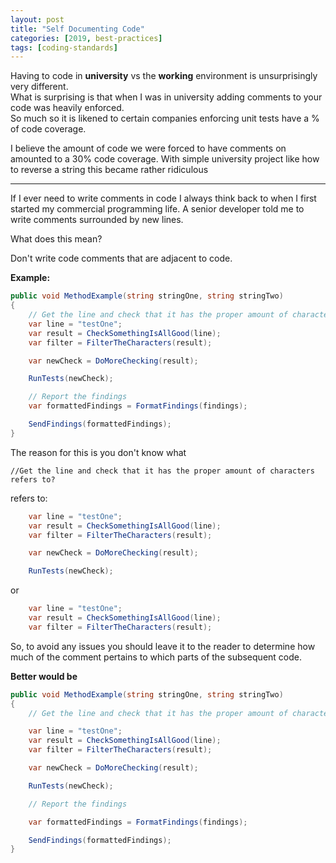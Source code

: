 ```yaml
---
layout: post
title: "Self Documenting Code"
categories: [2019, best-practices]
tags: [coding-standards]
---
```


Having to code in **university** vs the **working** environment is unsurprisingly very different.  
What is surprising is that when I was in university adding comments to your code was heavily enforced.  
So much so it is likened to certain companies enforcing unit tests have a % of code coverage.

I believe the amount of code we were forced to have comments on amounted to a 30% code coverage.
With simple university project like how to reverse a string this became rather ridiculous

------------
If I ever need to write comments in code I always think back to when I first started my commercial programming life. A senior developer told me to write comments surrounded by new lines.

What does this mean?

Don't write code comments that are adjacent to code.

**Example:**

``` c#
public void MethodExample(string stringOne, string stringTwo)
{
    // Get the line and check that it has the proper amount of characters
    var line = "testOne";
    var result = CheckSomethingIsAllGood(line);
    var filter = FilterTheCharacters(result);

    var newCheck = DoMoreChecking(result);

    RunTests(newCheck);

    // Report the findings
    var formattedFindings = FormatFindings(findings);

    SendFindings(formattedFindings);
}
```

The reason for this is you don't know what 

`//Get the line and check that it has the proper amount of characters refers to?`

refers to:
``` c#
    var line = "testOne";
    var result = CheckSomethingIsAllGood(line);
    var filter = FilterTheCharacters(result);

    var newCheck = DoMoreChecking(result);

    RunTests(newCheck);
```

or

``` c#
    var line = "testOne";
    var result = CheckSomethingIsAllGood(line);
    var filter = FilterTheCharacters(result);
```

So, to avoid any issues you should leave it to the reader to determine how much of the comment pertains to which parts of the subsequent code.

**Better would be**
``` c#
public void MethodExample(string stringOne, string stringTwo)
{
    // Get the line and check that it has the proper amount of characters

    var line = "testOne";
    var result = CheckSomethingIsAllGood(line);
    var filter = FilterTheCharacters(result);

    var newCheck = DoMoreChecking(result);

    RunTests(newCheck);

    // Report the findings

    var formattedFindings = FormatFindings(findings);

    SendFindings(formattedFindings);
}
```
